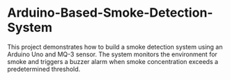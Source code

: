 # Arduino-Based-Smoke-Detection-System
This project demonstrates how to build a smoke detection system using an Arduino Uno and MQ-3 sensor. The system monitors the environment for smoke and triggers a buzzer alarm when smoke concentration exceeds a predetermined threshold.
